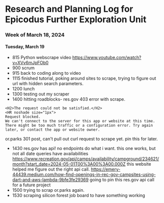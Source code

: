 # Research and Planning Log for Epicodus Further Exploration Unit

### Week of March 18, 2024

#### Tuesday, March 19

* 815 Python webscrape video https://www.youtube.com/watch?v=XVv6mJpFOb0
* 900 scrum
* 915 back to coding along to video
* 1115 finished tutorial, poking around sites to scrape, trying to figure out url with hidden search parameters.
* 1200 lunch
* 1300 testing out my scraper
* 1400 hitting roadblocks-
res.gov 403 error with scrape. 
```<H1>403 ERROR</H1>
<H2>The request could not be satisfied.</H2>
<HR noshade size="1px">
Request blocked.
We can't connect to the server for this app or website at this time. There might be too much traffic or a configuration error. Try again later, or contact the app or website owner.
```
or.parks 301 post, can't pull out curl request to scrape yet. pin this for later.
* 1430 res.gov has api!  no endpoints do what i want. this one works, but not all date queries have availabilities      https://www.recreation.gov/api/camps/availability/campground/234621/month?start_date=2024-05-01T00%3A00%3A00.000Z  this website helped me figure out the right api call. https://emery-44439.medium.com/how-find-openings-in-rec-gov-campsites-using-dart-and-aws-lambda-9bfe3fe29369
going to pin this res.gov api call for a future project
* 1500 trying to scrap or.parks again.
* 1530 scraping silicon forest job board to have something working